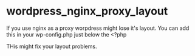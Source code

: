 # wordpress_nginx_proxy_layout

If you use nginx as a proxy worpdress might lose it's layout. You can add this in your wp-config.php just below the  <?php

THis might fix your layout problems. 
